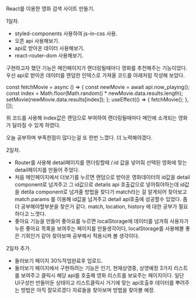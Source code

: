 React를 이용한 영화 검색 사이트 만들기.

1일차.

- styled-components 사용하여 js-in-css 사용.
- 오픈 api 사용해보기.
- api로 받아온 데이터 사용해보기.
- react-router-dom 사용해보기.

구현하고자 했던 기능은 메인페이지가 랜더링될때마다 영화를 추천해주는 기능이었다.
우선 api로 받아온 데이터를 랜덤한 인덱스로 가져올 코드를 아래처럼 작성해 보았다.

const fetchMovie = async () => {
const newMovie = await api.now_playing();
const index = Math.floor(Math.random() \* newMovie.data.results.length);
setMovie(newMovie.data.results[index]);
};
useEffect(() => {
fetchMovie();
}, []);

위 코드를 사용해 index값은 랜덤으로 부여하여 랜더링될때마다 메인에 소개되는 영화가 달라질 수 있게 하였다.

오늘 공부하며 부족한점이 많다는걸 또 한번 느꼈다.
더 노력해야겠다.

2일차.

- Router를 사용해 detail페이지를 랜더링할때 /:id 값을 넣어줘 선택된 영화에 맞는 detail페이지를 만들어 주었다.
- 처음 메인페이지에서 더보기를 누르면 랜덤으로 받아온 영화데이터의 id값을 detail component로 넘겨주고
  그 id값으로 details api 호출값으로 넣어줘야하는데 id값을 detila component로 넘겨줄 방법을 찾다가
  match라는 걸 알게되어 찾아보고 match.params 를 이용해 id값을 넘겨주고 detail api호출에 성공할수 있었다.
  좀 더 공부해야할부분을 찾은거 같다.
  match, location, history 에 대한 공부가 필요하다고 느꼇다.
- 좋아요 기능을 만들어 좋아요를 누르면 localStorage에 데이터를 넘겨줘 사용자가 누른 좋아요 목록을 보여주는 페이지를 만들생각이다,
  localStorage를 사용해볼 좋은 기회인거 같아 찾아보며 공부해서 적용시켜 볼 생각이다.

2일차 추가.

- 둘러보기 페이지 30%작업완료후 업로드.
- 둘러보기 페이지에서 구현하려는 기능은 인기, 현재상영중, 상영예정 3가지 리스트를 보여주고 클릭시 해당 api를 호출해 영화 리스트를
  보요주는 페이지이다.
  일단 UI구성만 만들어둔 상태이고 리스트클릭시 거기에 맞는 api호출후 데이터를 뿌려주는 방법은 아직 잘모르겠다
  자료들을 찾아보며 방법을 찾아볼 예정.
